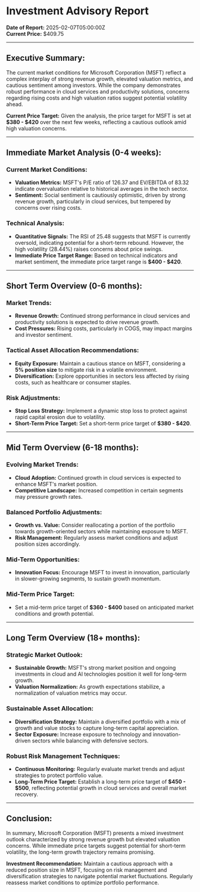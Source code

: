 # Investment Advisory Report

**Date of Report:** 2025-02-07T05:00:00Z  
**Current Price:** $409.75

---

## **Executive Summary:**

The current market conditions for Microsoft Corporation (MSFT) reflect a complex interplay of strong revenue growth, elevated valuation metrics, and cautious sentiment among investors. While the company demonstrates robust performance in cloud services and productivity solutions, concerns regarding rising costs and high valuation ratios suggest potential volatility ahead. 

**Current Price Target:** Given the analysis, the price target for MSFT is set at **$380 - $420** over the next few weeks, reflecting a cautious outlook amid high valuation concerns.

---

## **Immediate Market Analysis (0-4 weeks):**

### **Current Market Conditions:**
- **Valuation Metrics:** MSFT's P/E ratio of 126.37 and EV/EBITDA of 83.32 indicate overvaluation relative to historical averages in the tech sector.
- **Sentiment:** Social sentiment is cautiously optimistic, driven by strong revenue growth, particularly in cloud services, but tempered by concerns over rising costs.

### **Technical Analysis:**
- **Quantitative Signals:** The RSI of 25.48 suggests that MSFT is currently oversold, indicating potential for a short-term rebound. However, the high volatility (28.44%) raises concerns about price swings.
- **Immediate Price Target Range:** Based on technical indicators and market sentiment, the immediate price target range is **$400 - $420**.

---

## **Short Term Overview (0-6 months):**

### **Market Trends:**
- **Revenue Growth:** Continued strong performance in cloud services and productivity solutions is expected to drive revenue growth.
- **Cost Pressures:** Rising costs, particularly in COGS, may impact margins and investor sentiment.

### **Tactical Asset Allocation Recommendations:**
- **Equity Exposure:** Maintain a cautious stance on MSFT, considering a **5% position size** to mitigate risk in a volatile environment.
- **Diversification:** Explore opportunities in sectors less affected by rising costs, such as healthcare or consumer staples.

### **Risk Adjustments:**
- **Stop Loss Strategy:** Implement a dynamic stop loss to protect against rapid capital erosion due to volatility.
- **Short-Term Price Target:** Set a short-term price target of **$380 - $420**.

---

## **Mid Term Overview (6-18 months):**

### **Evolving Market Trends:**
- **Cloud Adoption:** Continued growth in cloud services is expected to enhance MSFT's market position.
- **Competitive Landscape:** Increased competition in certain segments may pressure growth rates.

### **Balanced Portfolio Adjustments:**
- **Growth vs. Value:** Consider reallocating a portion of the portfolio towards growth-oriented sectors while maintaining exposure to MSFT.
- **Risk Management:** Regularly assess market conditions and adjust position sizes accordingly.

### **Mid-Term Opportunities:**
- **Innovation Focus:** Encourage MSFT to invest in innovation, particularly in slower-growing segments, to sustain growth momentum.

### **Mid-Term Price Target:** 
- Set a mid-term price target of **$360 - $400** based on anticipated market conditions and growth potential.

---

## **Long Term Overview (18+ months):**

### **Strategic Market Outlook:**
- **Sustainable Growth:** MSFT's strong market position and ongoing investments in cloud and AI technologies position it well for long-term growth.
- **Valuation Normalization:** As growth expectations stabilize, a normalization of valuation metrics may occur.

### **Sustainable Asset Allocation:**
- **Diversification Strategy:** Maintain a diversified portfolio with a mix of growth and value stocks to capture long-term capital appreciation.
- **Sector Exposure:** Increase exposure to technology and innovation-driven sectors while balancing with defensive sectors.

### **Robust Risk Management Techniques:**
- **Continuous Monitoring:** Regularly evaluate market trends and adjust strategies to protect portfolio value.
- **Long-Term Price Target:** Establish a long-term price target of **$450 - $500**, reflecting potential growth in cloud services and overall market recovery.

---

## **Conclusion:**

In summary, Microsoft Corporation (MSFT) presents a mixed investment outlook characterized by strong revenue growth but elevated valuation concerns. While immediate price targets suggest potential for short-term volatility, the long-term growth trajectory remains promising. 

**Investment Recommendation:** Maintain a cautious approach with a reduced position size in MSFT, focusing on risk management and diversification strategies to navigate potential market fluctuations. Regularly reassess market conditions to optimize portfolio performance.